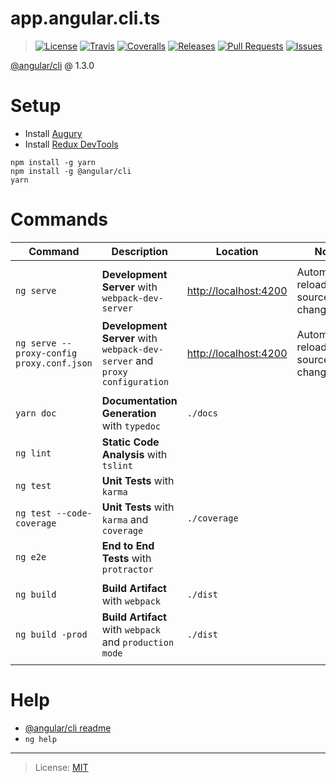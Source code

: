 # app.angular.cli.ts

> [![License][license-src]][license-lnk]
> [![Travis][travis-src]][travis-lnk]
> [![Coveralls][coveralls-src]][coveralls-lnk]
> [![Releases][releases-src]][releases-lnk]
> [![Pull Requests][pullrequest-src]][pullrequest-lnk]
> [![Issues][issues-src]][issues-lnk]

[@angular/cli](https://github.com/angular/angular-cli) @ 1.3.0

# Setup

* Install [Augury](https://chrome.google.com/webstore/detail/augury/elgalmkoelokbchhkhacckoklkejnhcd)
* Install [Redux DevTools](https://chrome.google.com/webstore/detail/redux-devtools/lmhkpmbekcpmknklioeibfkpmmfibljd)

```
npm install -g yarn
npm install -g @angular/cli
yarn
```

# Commands

| Command                                   | Description                                                                | Location                                       | Notes                                         |
|-------------------------------------------|----------------------------------------------------------------------------|------------------------------------------------|-----------------------------------------------|
|                                           |                                                                            |                                                |                                               |
| `ng serve`                                | __Development Server__ with `webpack-dev-server`                           | [http://localhost:4200](http://localhost:4200) | Automatically reloaded on source file changes |
| `ng serve --proxy-config proxy.conf.json` | __Development Server__ with `webpack-dev-server` and `proxy configuration` | [http://localhost:4200](http://localhost:4200) | Automatically reloaded on source file changes |
|                                           |                                                                            |                                                |                                               |
| `yarn doc`                                | __Documentation Generation__ with `typedoc`                                | `./docs`                                       |                                               |
| `ng lint`                                 | __Static Code Analysis__ with `tslint`                                     |                                                |                                               |
| `ng test`                                 | __Unit Tests__ with `karma`                                                |                                                |                                               |
| `ng test --code-coverage`                 | __Unit Tests__ with `karma` and `coverage`                                 | `./coverage`                                   |                                               |
| `ng e2e`                                  | __End to End Tests__ with `protractor`                                     |                                                |                                               |
|                                           |                                                                            |                                                |                                               |
| `ng build`                                | __Build Artifact__ with `webpack`                                          | `./dist`                                       |                                               |
| `ng build -prod`                          | __Build Artifact__ with `webpack` and `production mode`                    | `./dist`                                       |                                               |
|                                           |                                                                            |                                                |                                               |

# Help

* [@angular/cli readme](https://github.com/angular/angular-cli/blob/master/README.md)
* `ng help`

---

> License: [MIT][license-lnk]

[license-src]: https://img.shields.io/badge/License-MIT-green.svg?style=flat-square
[license-lnk]: https://choosealicense.com/licenses/mit

[travis-src]: https://img.shields.io/travis/terrandominion/app.angular.cli.ts.svg?style=flat-square
[travis-lnk]: https://travis-ci.org/terrandominion/app.angular.cli.ts

[coveralls-src]: https://img.shields.io/coveralls/terrandominion/app.angular.cli.ts.svg?style=flat-square
[coveralls-lnk]: https://coveralls.io/github/terrandominion/app.angular.cli.ts

[releases-src]: https://img.shields.io/github/downloads/terrandominion/app.angular.cli.ts/total.svg?style=flat-square
[releases-lnk]: https://github.com/terrandominion/app.angular.cli.ts/releases

[pullrequest-src]: https://img.shields.io/github/issues-pr/terrandominion/app.angular.cli.ts.svg?style=flat-square
[pullrequest-lnk]: https://github.com/terrandominion/app.angular.cli.ts/pulls

[issues-src]: https://img.shields.io/github/issues/terrandominion/app.angular.cli.ts.svg?style=flat-square
[issues-lnk]: https://github.com/terrandominion/app.angular.cli.ts/issues
